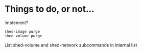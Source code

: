 # Things to do, or not...

Implement?

    shed-image purge
    shed-volume purge

List shed-volume and shed-network subcommands in internal list

<!--
vim:syntax=markdown:et:ts=4:sw=4:ai
-->
